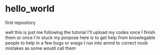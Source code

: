 # hello_world
first repository

well this is just me following the tutorial I'll upload my codes once I finish them or once I'm stuck
my porpose here is to get help from knowlegable people to help in a few bugs or snags I run into anmd
to correct noob mistakes as some would call them
